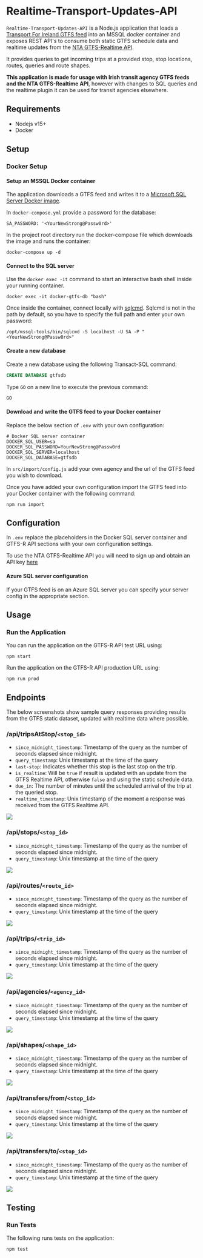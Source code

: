 # Realtime-Transport-Updates-API
`Realtime-Transport-Updates-API` is a Node.js application that loads a [Transport For Ireland GTFS feed](https://www.transportforireland.ie/transitData/PT_Data.html) into an MSSQL docker container and exposes REST API's to consume both static GTFS schedule data and realtime updates from the [NTA GTFS-Realtime API](https://developer.nationaltransport.ie/api-details#api=gtfsr&operation=gtfsr). 

It provides queries to get incoming trips at a provided stop, stop locations, routes, queries and route shapes.

**This application is made for usage with Irish transit agency GTFS feeds and the NTA GTFS-Realtime API**, however with changes to SQL queries and the realtime plugin it can be used for transit agencies elsewhere.

## Requirements
* Nodejs v15+
* Docker

## Setup
### Docker Setup
#### Setup an MSSQL Docker container

The application downloads a GTFS feed and writes it to a [Microsoft SQL Server Docker image](https://hub.docker.com/_/microsoft-mssql-server).

In `docker-compose.yml` provide a password for the database:

```
SA_PASSWORD: '<YourNewStrong@Passw0rd>'
```

In the project root directory run the docker-compose file which downloads the image and runs the container:

```
docker-compose up -d
```
#### Connect to the SQL server

Use the `docker exec -it` command to start an interactive bash shell inside your running container.

```
docker exec -it docker-gtfs-db "bash"
```
Once inside the container, connect locally with [sqlcmd](https://docs.microsoft.com/en-us/sql/tools/sqlcmd-utility?view=sql-server-ver15). Sqlcmd is not in the path by default, so you have to specify the full path and enter your own password:

```
/opt/mssql-tools/bin/sqlcmd -S localhost -U SA -P "<YourNewStrong@Passw0rd>"
```

#### Create a new database
Create a new database using the following Transact-SQL command:

```sql
CREATE DATABASE gtfsdb
```
Type `GO` on a new line to execute the previous command:

```sql
GO
```

#### Download and write the GTFS feed to your Docker container
Replace the below section of `.env` with your own configuration:

```
# Docker SQL server container
DOCKER_SQL_USER=sa
DOCKER_SQL_PASSWORD=YourNewStrong@Passw0rd
DOCKER_SQL_SERVER=localhost
DOCKER_SQL_DATABASE=gtfsdb
```
In `src/import/config.js` add your own agency and the url of the GTFS feed you wish to download.

Once you have added your own configuration import the GTFS feed into your Docker container with the following command:

```
npm run import
```

## Configuration
In `.env` replace the placeholders in the Docker SQL server container and GTFS-R API sections with your own configuration settings.

To use the NTA GTFS-Realtime API you will need to sign up and obtain an API key [here](https://developer.nationaltransport.ie/signup)

#### Azure SQL server configuration

If your GTFS feed is on an Azure SQL server you can specify your server config in the appropriate section.

## Usage

### Run the Application

You can run the application on the GTFS-R API test URL using:

```
npm start
```
Run the application on the GTFS-R API production URL using:

```
npm run prod
```

## Endpoints
The below screenshots show sample query responses providing results from the GTFS static dataset, updated with realtime data where possible.

### /api/tripsAtStop/`<stop_id>`
- `since_midnight_timestamp`: Timestamp of the query as the number of seconds elapsed since midnight.
- `query_timestamp`: Unix timestamp at the time of the query
- `last-stop`: Indicates whether this stop is the last stop on the trip.
- `is_realtime`: Will be `true` if result is updated with an update from the GTFS Realtime API, otherwise `false` and using the static schedule data.
- `due_in`: The number of minutes until the scheduled arrival of the trip at the queried stop.
- `realtime_timestamp`: Unix timestamp of the moment a response was received from the GTFS Realtime API.

![](./screenshots/trips-at-stopid.png)

### /api/stops/`<stop_id>`
- `since_midnight_timestamp`: Timestamp of the query as the number of seconds elapsed since midnight.
- `query_timestamp`: Unix timestamp at the time of the query

![](./screenshots/stop-by-id.png)

### /api/routes/`<route_id>`
- `since_midnight_timestamp`: Timestamp of the query as the number of seconds elapsed since midnight.
- `query_timestamp`: Unix timestamp at the time of the query

![](./screenshots/route-by-id.png)

### /api/trips/`<trip_id>`
- `since_midnight_timestamp`: Timestamp of the query as the number of seconds elapsed since midnight.
- `query_timestamp`: Unix timestamp at the time of the query

![](./screenshots/trip-by-id.png)

### /api/agencies/`<agency_id>`
- `since_midnight_timestamp`: Timestamp of the query as the number of seconds elapsed since midnight.
- `query_timestamp`: Unix timestamp at the time of the query

![](./screenshots/agency-by-id.png)

### /api/shapes/`<shape_id>`
- `since_midnight_timestamp`: Timestamp of the query as the number of seconds elapsed since midnight.
- `query_timestamp`: Unix timestamp at the time of the query

![](./screenshots/shapes-by-id.png)

### /api/transfers/from/`<stop_id>`
- `since_midnight_timestamp`: Timestamp of the query as the number of seconds elapsed since midnight.
- `query_timestamp`: Unix timestamp at the time of the query

![](./screenshots/transfers-from-id.png)

### /api/transfers/to/`<stop_id>`
- `since_midnight_timestamp`: Timestamp of the query as the number of seconds elapsed since midnight.
- `query_timestamp`: Unix timestamp at the time of the query

![](./screenshots/transfers-to-id.png)

## Testing

### Run Tests
The following runs tests on the application:

```
npm test
```
